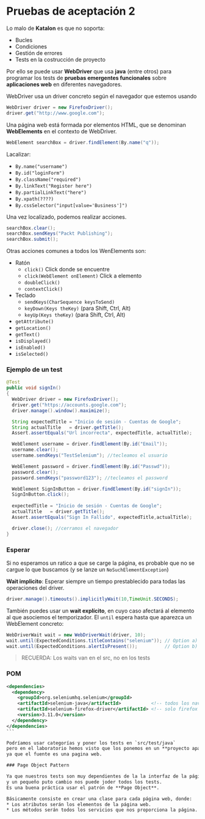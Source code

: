 # Pruebas de aceptación 2

Lo malo de **Katalon** es que no soporta:

* Bucles
* Condiciones
* Gestión de errores
* Tests en la costrucción de proyecto

Por ello se puede usar **WebDriver** que usa **java** (entre otros)
para programar los tests de **pruebas emergentes funcionales**
sobre **aplicaciones web** en diferentes navegadores.

WebDriver usa un driver concreto según el navegador que estemos usando

```java
WebDriver driver = new FirefoxDriver();
driver.get("http://www.google.com");
```

Una página web está formada por elementos HTML, que se denominan **WebElements** en el contexto de WebDriver.

```java
WebElement searchBox = driver.findElement(By.name("q"));
```
Lacalizar:
* `By.name("username")`
* `By.id("loginForm")`
* `By.className("required")`
* `By.linkText("Register here")`
* `By.partialLinkText("here")`
* `By.xpath(????)`
* `By.cssSelector("input[value='Business']")`

Una vez localizado, podemos realizar acciones.

```java
searchBox.clear();
searchBox.sendKeys("Packt Publishing");
searchBox.submit();
```

Otras acciones comunes a todos los WenElements son:
* Ratón
  * `click()` Click donde se encuentre
  * `click(WebElement onElement)` Click a elemento
  * `doubleClick()`
  * `contextClick()`
* Teclado
  * `sendKeys(CharSequence keysToSend)`
  * `keyDown(Keys theKey)` (para Shift, Ctrl, Alt)
  * `keyUp(Keys theKey)` (para Shift, Ctrl, Alt)
* `getAttribute()`
* `getLocation()`
* `getText()`
* `isDisplayed()`
* `isEnabled()`
* `isSelected()`

### Ejemplo de un test

```java
@Test
public void signIn()
{
  WebDriver driver = new FirefoxDriver();
  driver.get("https://accounts.google.com");
  driver.manage().window().maximize();

  String expectedTitle = "Inicio de sesión - Cuentas de Google";
  String actualTitle   = driver.getTitle();
  Assert.assertEquals("Url incorrecta", expectedTitle, actualTitle);

  WebElement username = driver.findElement(By.id("Email"));
  username.clear();
  username.sendKeys("TestSelenium"); //tecleamos el usuario

  WebElement password = driver.findElement(By.id("Passwd"));
  password.clear();
  password.sendKeys("password123"); //tecleamos el password

  WebElement SignInButton = driver.findElement(By.id("signIn"));
  SignInButton.click();
  
  expectedTitle = "Inicio de sesión - Cuentas de Google";
  actualTitle   = driver.getTitle();
  Assert.assertEquals("Sign In Fallido", expectedTitle,actualTitle);

  driver.close(); //cerramos el navegador
}
```

### Esperar

Si no esperamos un ratico a que se carge la página, es probable que no se cargue lo que buscamos
(y se lanze un `NoSuchElementException`)

**Wait implicito**: Esperar siempre un tiempo prestablecido para todas las operaciones del driver.

```java
driver.manage().timeouts().implicitlyWait(10,TimeUnit.SECONDS);
```

También puedes usar un **wait explícito**,
en cuyo caso afectará al elemento al que asociemos el temporizador.
El `until` espera hasta que aparezca un WebElement concreto:

```java
WebDriverWait wait = new WebDriverWait(driver, 10);
wait.until(ExpectedConditions.titleContains("selenium")); // Option a) Wait until title is updated
wait.until(ExpectedConditions.alertIsPresent());          // Option b) Wait until alert appears
```

> RECUERDA: Los waits van en el src, no en los tests

### POM

````xml
<dependencies>
  <dependency>
    <groupId>org.seleniumhq.selenium</groupId>
    <artifactId>selenium-java</artifactId>           <!-- todos los nav -->
    <artifactId>selenium-firefox-driver</artifactId> <!-- solo firefox -->
    <version>3.11.0</version>
  </dependency>
</dependencies>
```

Podríamos usar categorías y poner los tests en `src/test/java`
pero en el laboratorio hemos visto que los ponemos en un **proyecto aparte**,
ya que el fuente es una pagina web.

### Page Object Pattern

Ya que nuestros tests son muy dependientes de la la interfaz de la página web,
y un pequeño puto cambio nos puede joder todos los tests.
Es una buena práctica usar el patrón de **Page Object**.

Básicamente consiste en crear una clase para cada página web, donde:
* Los atributos serán los elementos de la página web.
* Los métodos serán todos los servicios que nos proporciona la página.
